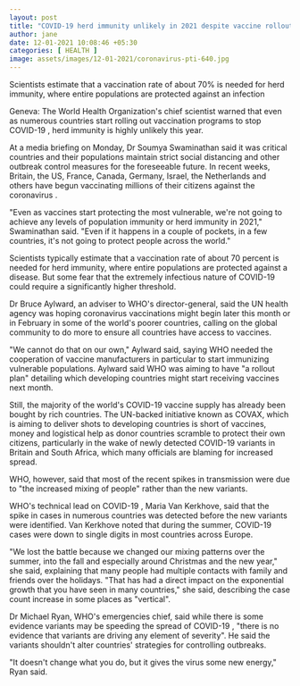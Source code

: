```yaml
---
layout: post
title: "COVID-19 herd immunity unlikely in 2021 despite vaccine rollout in several nations: WHO"
author: jane 
date: 12-01-2021 10:08:46 +05:30 
categories: [ HEALTH ] 
image: assets/images/12-01-2021/coronavirus-pti-640.jpg
---
```

Scientists estimate that a vaccination rate of about 70% is needed for herd immunity, where entire populations are protected against an infection

Geneva: The World Health Organization's chief scientist warned that even as numerous countries start rolling out vaccination programs to stop COVID-19 , herd immunity is highly unlikely this year.

At a media briefing on Monday, Dr Soumya Swaminathan said it was critical countries and their populations maintain strict social distancing and other outbreak control measures for the foreseeable future. In recent weeks, Britain, the US, France, Canada, Germany, Israel, the Netherlands and others have begun vaccinating millions of their citizens against the coronavirus .

"Even as vaccines start protecting the most vulnerable, we're not going to achieve any levels of population immunity or herd immunity in 2021," Swaminathan said. "Even if it happens in a couple of pockets, in a few countries, it's not going to protect people across the world."

Scientists typically estimate that a vaccination rate of about 70 percent is needed for herd immunity, where entire populations are protected against a disease. But some fear that the extremely infectious nature of COVID-19 could require a significantly higher threshold.

Dr Bruce Aylward, an adviser to WHO's director-general, said the UN health agency was hoping coronavirus vaccinations might begin later this month or in February in some of the world's poorer countries, calling on the global community to do more to ensure all countries have access to vaccines.

"We cannot do that on our own," Aylward said, saying WHO needed the cooperation of vaccine manufacturers in particular to start immunizing vulnerable populations. Aylward said WHO was aiming to have "a rollout plan" detailing which developing countries might start receiving vaccines next month.

Still, the majority of the world's COVID-19 vaccine supply has already been bought by rich countries. The UN-backed initiative known as COVAX, which is aiming to deliver shots to developing countries is short of vaccines, money and logistical help as donor countries scramble to protect their own citizens, particularly in the wake of newly detected COVID-19 variants in Britain and South Africa, which many officials are blaming for increased spread.

WHO, however, said that most of the recent spikes in transmission were due to "the increased mixing of people" rather than the new variants.

WHO's technical lead on COVID-19 , Maria Van Kerkhove, said that the spike in cases in numerous countries was detected before the new variants were identified. Van Kerkhove noted that during the summer, COVID-19 cases were down to single digits in most countries across Europe.

"We lost the battle because we changed our mixing patterns over the summer, into the fall and especially around Christmas and the new year," she said, explaining that many people had multiple contacts with family and friends over the holidays. "That has had a direct impact on the exponential growth that you have seen in many countries," she said, describing the case count increase in some places as "vertical".

Dr Michael Ryan, WHO's emergencies chief, said while there is some evidence variants may be speeding the spread of COVID-19 , "there is no evidence that variants are driving any element of severity". He said the variants shouldn't alter countries' strategies for controlling outbreaks.

"It doesn't change what you do, but it gives the virus some new energy," Ryan said.